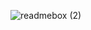 ![readmebox (2)](https://github.com/Louisdpr0/louisdpr0/assets/122191019/fd1113bc-a4be-4845-9704-d1011411e0c5)
